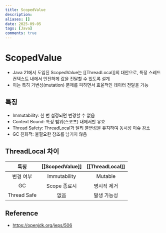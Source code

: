 ```yaml
---
title: ScopedValue
description:
aliases: []
date: 2025-09-05
tags: [Java]
comments: true
---
```

# ScopedValue
- Java 21에서 도입된 ScopedValue는 [[ThreadLocal]]의 대안으로, 특정 스레드 컨텍스트 내에서 안전하게 값을 전달할 수 있도록 설계
- 이는 특히 가변성(mutation) 문제를 피하면서 효율적인 데이터 전달을 가능

## 특징
- Immutability: 한 번 설정되면 변경할 수 없음
- Context Bound: 특정 범위(스코프) 내에서만 유효
- Thread Safety: ThreadLocal과 달리 불변성을 유지하여 동시성 이슈 감소
- GC 친화적: 불필요한 참조를 남기지 않음

## ThreadLocal 차이
|     특징      | [[ScopedValue]] | [[ThreadLocal]] |
| :---------: | :-------------: | :-------------: |
|    변경 여부    |  Immutability   |     Mutable     |
|     GC      |    Scope 종료시    |     명시적 제거      |
| Thread Safe |       없음        |     발생 가능성      |

## Reference
- https://openjdk.org/jeps/506
